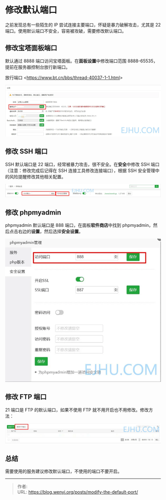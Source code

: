 # 修改默认端口


之前发现总有一些陌生的 IP 尝试连接主要端口，怀疑是暴力破解攻击，尤其是 22 端口。使用默认端口不安全，容易被攻破，需要修改默认端口。

## 修改宝塔面板端口

默认通过 8888 端口访问宝塔面板。在**面板设置**中修改端口范围 8888-65535，提前在服务器控制台放行新端口。


放行端口 &lt;https://www.bt.cn/bbs/thread-40037-1-1.html&gt;
 
![宝塔面板修改面板端口](1.webp)

## 修改 SSH 端口

SSH 默认端口是 22 端口，经常被暴力攻击，很不安全。在**安全**中修改 SSH 端口（注意：修改完成后记得在 SSH 连接工具修改连接端口），根据 SSH 安全管理中的风险提醒修改其他相关配置。

![宝塔面板修改 ssh 端口](2.webp)

## 修改 phpmyadmin

phpmyadmin 默认端口是 888 端口，在面板**软件商店**中找到 phpmyadmin，然后点击右边的**设置**，然后选择**安全设置**。

![宝塔面板修改 phpmyadmin 端口](3.webp)

## 修改 FTP 端口

21 端口是 FTP 的默认端口，如果不使用 FTP 就不用开启也不用修改。修改方法：

![宝塔面板修改 FTP 端口](4.webp)

## 总结

需要使用的服务建议修改默认端口，不使用的端口不要开启。

---

> 作者:   
> URL: https://blog.wenyi.org/posts/modify-the-default-port/  

